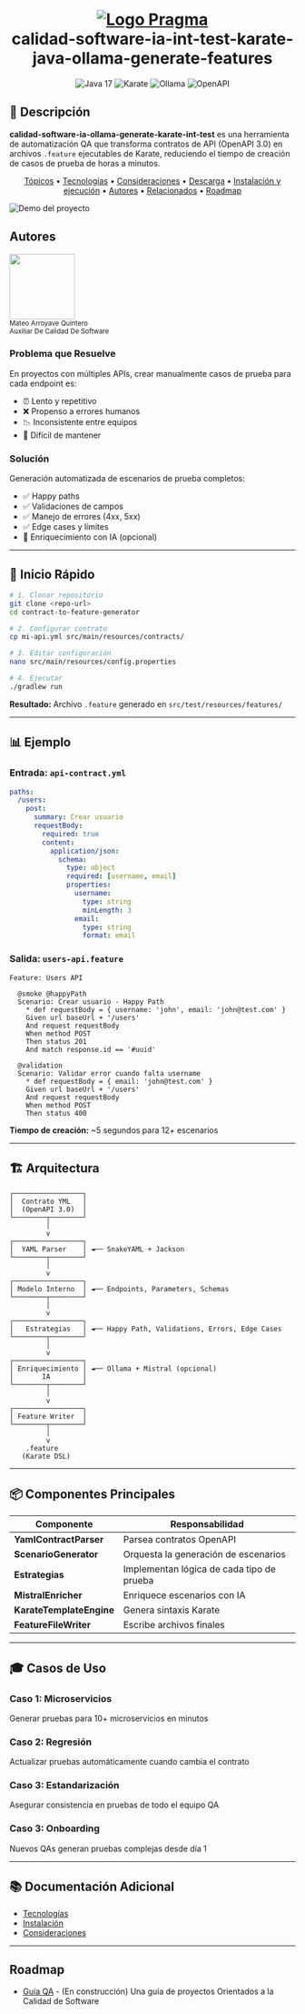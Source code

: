 <h1 style="text-align: center;">
  <br>
  <a href="#"><img src="https://f.hubspotusercontent20.net/hubfs/2829524/Copia%20de%20LOGOTIPO_original-2.png" alt="Logo Pragma"></a>
  <br>
  calidad-software-ia-int-test-karate-java-ollama-generate-features
  <br>
</h1>

<div align="center">
  <img src="https://img.shields.io/badge/Java-17-orange?style=for-the-badge&logo=java" alt="Java 17">
  <img src="https://img.shields.io/badge/Karate-Framework-green?style=for-the-badge" alt="Karate">
  <img src="https://img.shields.io/badge/Ollama-Mistral-blue?style=for-the-badge&logo=llama" alt="Ollama">
  <img src="https://img.shields.io/badge/OpenAPI-3.0-85EA2D?style=for-the-badge&logo=swagger" alt="OpenAPI">
</div>

## 🎯 Descripción

**calidad-software-ia-ollama-generate-karate-int-test** es una herramienta de automatización QA que transforma contratos de API (OpenAPI 3.0) en archivos `.feature` ejecutables de Karate, reduciendo el tiempo de creación de casos de prueba de horas a minutos.

<p style="text-align: center;">
  <a href="consideraciones.md">Tópicos</a> •
  <a href="tecnologias.md">Tecnologías</a> •
  <a href="consideraciones.md">Consideraciones</a> •
  <a href="descarga.md">Descarga</a> •
  <a href="instalacion.md">Instalación y ejecución</a> •
  <a href="#autores">Autores</a> •
  <a href="#relacionados">Relacionados</a> •
  <a href="#roadmap">Roadmap</a>
</p>

![Demo del proyecto](assests/images/demo/demo.gif)


## Autores

<img src="assests/images/author/unnamed.png" width=115><br><sub>Mateo Arroyave Quintero<br>Auxiliar De Calidad De Software</sub>


### Problema que Resuelve

En proyectos con múltiples APIs, crear manualmente casos de prueba para cada endpoint es:
- ⏰ Lento y repetitivo
- ❌ Propenso a errores humanos
- 📉 Inconsistente entre equipos
- 🔄 Difícil de mantener

### Solución

Generación automatizada de escenarios de prueba completos:
- ✅ Happy paths
- ✅ Validaciones de campos
- ✅ Manejo de errores (4xx, 5xx)
- ✅ Edge cases y límites
- 🤖 Enriquecimiento con IA (opcional)

---

## 🚀 Inicio Rápido
```bash
# 1. Clonar repositorio
git clone <repo-url>
cd contract-to-feature-generator

# 2. Configurar contrato
cp mi-api.yml src/main/resources/contracts/

# 3. Editar configuración
nano src/main/resources/config.properties

# 4. Ejecutar
./gradlew run
```

**Resultado:** Archivo `.feature` generado en `src/test/resources/features/`

---

## 📊 Ejemplo

### Entrada: `api-contract.yml`
```yaml
paths:
  /users:
    post:
      summary: Crear usuario
      requestBody:
        required: true
        content:
          application/json:
            schema:
              type: object
              required: [username, email]
              properties:
                username:
                  type: string
                  minLength: 3
                email:
                  type: string
                  format: email
```

### Salida: `users-api.feature`
```gherkin
Feature: Users API

  @smoke @happyPath
  Scenario: Crear usuario - Happy Path
    * def requestBody = { username: 'john', email: 'john@test.com' }
    Given url baseUrl + '/users'
    And request requestBody
    When method POST
    Then status 201
    And match response.id == '#uuid'

  @validation
  Scenario: Validar error cuando falta username
    * def requestBody = { email: 'john@test.com' }
    Given url baseUrl + '/users'
    And request requestBody
    When method POST
    Then status 400
```

**Tiempo de creación:** ~5 segundos para 12+ escenarios

---

## 🏗️ Arquitectura
```
┌─────────────────┐
│  Contrato YML   │
│  (OpenAPI 3.0)  │
└────────┬────────┘
         │
         v
┌─────────────────┐
│  YAML Parser    │ ◄── SnakeYAML + Jackson
└────────┬────────┘
         │
         v
┌─────────────────┐
│ Modelo Interno  │ ◄── Endpoints, Parameters, Schemas
└────────┬────────┘
         │
         v
┌─────────────────┐
│   Estrategias   │ ◄── Happy Path, Validations, Errors, Edge Cases
└────────┬────────┘
         │
         v
┌─────────────────┐
│ Enriquecimiento │ ◄── Ollama + Mistral (opcional)
│       IA        │
└────────┬────────┘
         │
         v
┌─────────────────┐
│ Feature Writer  │
└────────┬────────┘
         │
         v
    .feature
   (Karate DSL)
```

---

## 📦 Componentes Principales

| Componente | Responsabilidad |
|-----------|-----------------|
| **YamlContractParser** | Parsea contratos OpenAPI |
| **ScenarioGenerator** | Orquesta la generación de escenarios |
| **Estrategias** | Implementan lógica de cada tipo de prueba |
| **MistralEnricher** | Enriquece escenarios con IA |
| **KarateTemplateEngine** | Genera sintaxis Karate |
| **FeatureFileWriter** | Escribe archivos finales |

---

## 🎓 Casos de Uso

### Caso 1: Microservicios
Generar pruebas para 10+ microservicios en minutos

### Caso 2: Regresión
Actualizar pruebas automáticamente cuando cambia el contrato

### Caso 3: Estandarización
Asegurar consistencia en pruebas de todo el equipo QA

### Caso 3: Onboarding
Nuevos QAs generan pruebas complejas desde día 1

---

## 📚 Documentación Adicional

- [Tecnologías](tecnologias.md)
- [Instalación](instalacion.md)
- [Consideraciones](consideraciones.md)

---


## Roadmap

- [Guía QA](https://github.com/orgs/somospragma/repositories?q=qa) - (En construcción) Una guía de proyectos Orientados a la Calidad de Software
